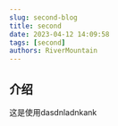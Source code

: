 ```yaml
---
slug: second-blog
title: second
date: 2023-04-12 14:09:58
tags: [second]
authors: RiverMountain
---
```



## 介绍

这是使用dasdnladnkank
